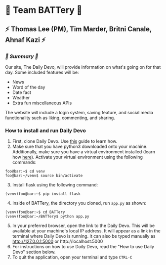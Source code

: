
# :battery: Team BATTery :battery:

## :zap: Thomas Lee (PM), Tim Marder, Britni Canale, Ahnaf Kazi :zap:


### *:page_with_curl: Summary :page_with_curl:*

Our site, The Daily Devo, will provide information on what's going on for that day. Some included features will be:
- News
- Word of the day
- Date fact
- Weather
- Extra fun miscellaneous APIs

The website will include a login system, saving feature, and social media functionality such as liking, commenting, and sharing.

### How to install and run Daily Devo ###

1. First, clone Daily Devo. Use <a href ="https://help.github.com/articles/cloning-a-repository/">this</a> guide to learn how.
2. Make sure that you have python3 downloaded onto your machine. Additionally, make sure you have a virtual environment installed (learn how <a href = "https://docs.python.org/3/library/venv.html">here</a>). Activate your virtual environment using the following commands:
```
foo@bar:~$ cd venv
foo@bar:~/venv$ source bin/activate
```
3. Install flask using the following command:
```
(venv)foo@bar:~$ pip install flask
```
4. Inside of BATTery, the directory you cloned, run ```app.py``` as shown:
```
(venv)foo@bar:~$ cd BATTery
(venv)foo@bar:~/BATTery$ python app.py
```
5. In your preferred browser, open the link to the Daily Devo. This will be available at your machine's local IP address. It will appear as a link in the terminal where Daily Devo is running. It can also be typed manually as http://127.0.0.1:5000 or http://localhost:5000
6. For instructions on how to use Daily Devo, read the "How to use Daily Devo" section below.
7. To quit the application, open your terminal and type ```CTRL-C```
